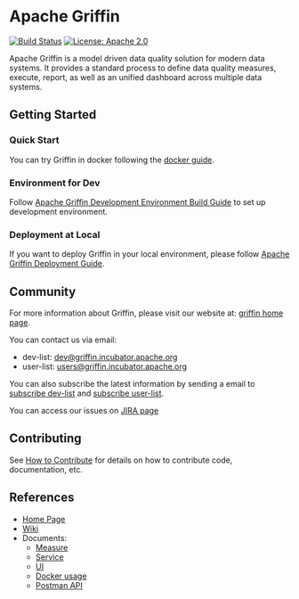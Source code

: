 

<!--
Licensed to the Apache Software Foundation (ASF) under one
or more contributor license agreements.  See the NOTICE file
distributed with this work for additional information
regarding copyright ownership.  The ASF licenses this file
to you under the Apache License, Version 2.0 (the
"License"); you may not use this file except in compliance
with the License.  You may obtain a copy of the License at

  http://www.apache.org/licenses/LICENSE-2.0

Unless required by applicable law or agreed to in writing,
software distributed under the License is distributed on an
"AS IS" BASIS, WITHOUT WARRANTIES OR CONDITIONS OF ANY
KIND, either express or implied.  See the License for the
specific language governing permissions and limitations
under the License.
-->


# Apache Griffin  
[![Build Status](https://travis-ci.org/apache/incubator-griffin.svg?branch=master)](https://travis-ci.org/apache/incubator-griffin) [![License: Apache 2.0](https://camo.githubusercontent.com/8cb994f6c4a156c623fe057fccd7fb7d7d2e8c9b/68747470733a2f2f696d672e736869656c64732e696f2f62616467652f6c6963656e73652d417061636865253230322d3445423142412e737667)](https://www.apache.org/licenses/LICENSE-2.0.html)    

Apache Griffin is a model driven data quality solution for modern data systems. It provides a standard process to define data quality measures, execute, report, as well as an unified dashboard across multiple data systems. 

## Getting Started

### Quick Start

You can try Griffin in docker following the [docker guide](griffin-doc/docker/griffin-docker-guide.md).

### Environment for Dev

Follow [Apache Griffin Development Environment Build Guide](griffin-doc/dev/dev-env-build.md) to set up development environment.

### Deployment at Local

If you want to deploy Griffin in your local environment, please follow [Apache Griffin Deployment Guide](griffin-doc/deploy/deploy-guide.md).

## Community

For more information about Griffin, please visit our website at: [griffin home page](http://griffin.apache.org).

You can contact us via email:
- dev-list: <a href="mailto:dev@griffin.incubator.apache.org">dev@griffin.incubator.apache.org</a>
- user-list: <a href="mailto:users@griffin.incubator.apache.org">users@griffin.incubator.apache.org</a>

You can also subscribe the latest information by sending a email to [subscribe dev-list](mailto:dev-subscribe@griffin.incubator.apache.org) and [subscribe user-list](mailto:users-subscribe@griffin.incubator.apache.org).

You can access our issues on [JIRA page](https://issues.apache.org/jira/browse/GRIFFIN)

## Contributing

See [How to Contribute](http://griffin.apache.org/2017/03/04/community) for details on how to contribute code, documentation, etc.

## References
- [Home Page](http://griffin.incubator.apache.org/)
- [Wiki](https://cwiki.apache.org/confluence/display/GRIFFIN/Apache+Griffin)
- Documents:
	- [Measure](griffin-doc/measure)
	- [Service](griffin-doc/service)
	- [UI](griffin-doc/ui)
	- [Docker usage](griffin-doc/docker)
	- [Postman API](griffin-doc/service/postman)
